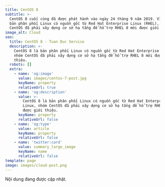 ```yaml
---
title: CentOS 8
subtitle: >-
  CentOS 8 cuối cùng đã được phát hành vào ngày 24 tháng 9 năm 2019. Vì đây là
  bản phân phối Linux có nguồn gốc từ Red Hat Enterprise Linux (RHEL), nhóm
  CentOS đã phải xây dựng cơ sở hạ tầng để hỗ trợ RHEL 8 mới được giới thiệu.
image_alt: Cloud
seo:
  title: CentOS 8 - Tuan Duc Service
  description: >-
    CentOS 8 là bản phân phối Linux có nguồn gốc từ Red Hat Enterprise Linux,
    nhóm CentOS đã phải xây dựng cơ sở hạ tầng để hỗ trợ RHEL 8 mới được giới
    thiệu.
  robots: []
  extra:
    - name: 'og:image'
      value: images/centos-7-post.jpg
      keyName: property
      relativeUrl: true
    - name: 'og:description'
      value: >-
        CentOS 8 là bản phân phối Linux có nguồn gốc từ Red Hat Enterprise
        Linux, nhóm CentOS đã phải xây dựng cơ sở hạ tầng để hỗ trợ RHEL 8 mới
        được giới thiệu.
      keyName: property
      relativeUrl: false
    - name: 'og:type'
      value: article
      keyName: property
      relativeUrl: false
    - name: 'twitter:card'
      value: summary_large_image
      keyName: name
      relativeUrl: false
template: page
image: images/cloud-post.png
---
```

Nội dung đang được cập nhật.
